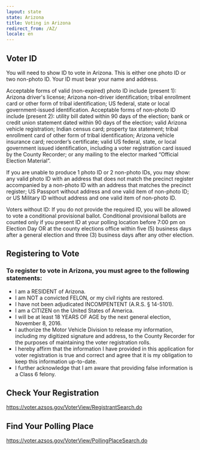 ```yaml
---
layout: state
state: Arizona
title: Voting in Arizona
redirect_from: /AZ/
locale: en
---
```


## Voter ID

You will need to show ID to vote in Arizona. This is either one photo ID or two non-photo ID. Your ID must bear your name and address. 

Acceptable forms of valid (non-expired) photo ID include (present 1): Arizona driver's license; Arizona non-driver identification; tribal enrollment card or other form of tribal identification; US federal, state or local government-issued identification. Acceptable forms of non-photo ID include (present 2): utility bill dated within 90 days of the election; bank or credit union statement dated within 90 days of the election; valid Arizona vehicle registration; Indian census card; property tax statement; tribal enrollment card of other form of tribal identification; Arizona vehicle insurance card; recorder’s certificate; valid US federal, state, or local government issued identification, including a voter registration card issued by the County Recorder; or any mailing to the elector marked “Official Election Material”.

If you are unable to produce 1 photo ID or 2 non-photo IDs, you may show: any valid photo ID with an address that does not match the precinct register accompanied by a non-photo ID with an address that matches the precinct register; US Passport without address and one valid item of non-photo ID; or US Military ID without address and one valid item of non-photo ID.

Voters without ID: If you do not provide the required ID, you will be allowed to vote a conditional provisional ballot. Conditional provisional ballots are counted only if you present ID at your polling location before 7:00 pm on Election Day OR at the county elections office within five (5) business days after a general election and three (3) business days after any other election.

## Registering to Vote

### To register to vote in Arizona, you must agree to the following statements:

* I am a RESIDENT of Arizona.
* I am NOT a convicted FELON, or my civil rights are restored.
* I have not been adjudicated INCOMPENTENT (A.R.S. § 14-5101).
* I am a CITIZEN on the United States of America.
* I will be at least 18 YEARS OF AGE by the next general election, November 8, 2016.
* I authorize the Motor Vehicle Division to release my information, including my digitized signature and address, to the County Recorder for the purposes of maintaining the voter registration rolls.
* I hereby affirm that the information I have provided in this application for voter registration is true and correct and agree that it is my obligation to keep this information up-to-date.
* I further acknowledge that I am aware that providing false information is a Class 6 felony.

## Check Your Registration

<https://voter.azsos.gov/VoterView/RegistrantSearch.do>

## Find Your Polling Place

<https://voter.azsos.gov/VoterView/PollingPlaceSearch.do>
